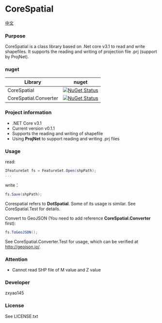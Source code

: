 # CoreSpatial

[中文](./README.md)


### Purpose
CoreSpatial is a class library based on .Net core v3.1 to read and write shapefiles. It supports the reading and writing of projection file .prj (support by ProjNet).


### nuget
|  Library   | nuget  |
|  ----  | ----  |
| CoreSpatial | [![NuGet Status](https://img.shields.io/nuget/v/CoreSpatial)](https://www.nuget.org/packages/CoreSpatial) |
| CoreSpatial.Converter | [![NuGet Status](https://img.shields.io/nuget/v/CoreSpatial.Converter?style=plastic)](https://www.nuget.org/packages/CoreSpatial.Converter) |


### Project information
+ .NET Core v3.1
+ Current version v0.1.1
+ Supports the reading and writing of shapefile
+ Using **ProjNet** to support reading and writing .prj files


### Usage
read:
```c#
IFeatureSet fs = FeatureSet.Open(shpPath);
...
```
write：
```c#
fs.Save(shpPath);
```
Corespatial refers to **DotSpatial**. Some of its usage is similar. See CoreSpatial.Test for details.

Convert to GeoJSON (You need to add reference **CoreSpatial.Converter** first):
```c#
fs.ToGeoJSON();
```
See CoreSpatial.Converter.Test for usage, which can be verified at http://geojson.io/.


### Attention
+ Cannot read SHP file of M value and Z value

### Developer
zxyao145

### License
See LICENSE.txt
